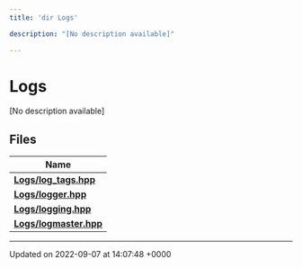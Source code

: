 ```yaml
---
title: 'dir Logs'

description: "[No description available]"

---
```


# Logs

[No description available]

## Files

| Name           |
| -------------- |
| **[Logs/log_tags.hpp](/documentation/code/files/log__tags_8hpp/#file-log-tagshpp)**  |
| **[Logs/logger.hpp](/documentation/code/files/logger_8hpp/#file-loggerhpp)**  |
| **[Logs/logging.hpp](/documentation/code/files/logging_8hpp/#file-logginghpp)**  |
| **[Logs/logmaster.hpp](/documentation/code/files/logmaster_8hpp/#file-logmasterhpp)**  |






-------------------------------

Updated on 2022-09-07 at 14:07:48 +0000
